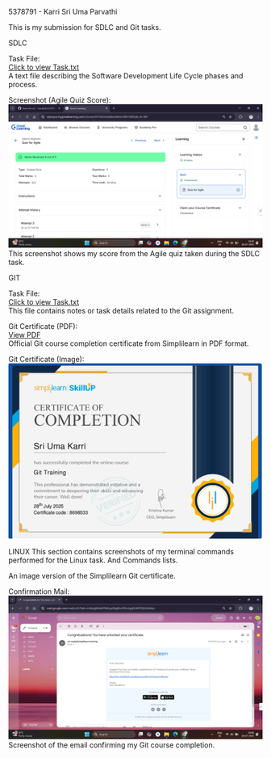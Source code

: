 5378791 - Karri Sri Uma Parvathi

This is my submission for SDLC and Git tasks.

SDLC

Task File:  
[Click to view Task.txt](./SDLC/Task.txt)  
A text file describing the Software Development Life Cycle phases and process.

Screenshot (Agile Quiz Score):  
![Agile Quiz Score](./SDLC/Agile%20Quiz%20Score%20.png)  
This screenshot shows my score from the Agile quiz taken during the SDLC task.

GIT

Task File:  
[Click to view Task.txt](./GIT/Task.txt)  
This file contains notes or task details related to the Git assignment.

Git Certificate (PDF):  
[View PDF](./GIT/Simpllearn%20Git%20Certificate.pdf)  
Official Git course completion certificate from Simplilearn in PDF format.

Git Certificate (Image):  
![Git Certificate](./GIT/Simpllearn%20Git%20Certificate.png)  

LINUX
This section contains screenshots of my terminal commands performed for the Linux task.
And Commands lists.


An image version of the Simplilearn Git certificate.

Confirmation Mail:  
![Confirmation Mail](./GIT/conformation%20mail%20.png)  
Screenshot of the email confirming my Git course completion.
